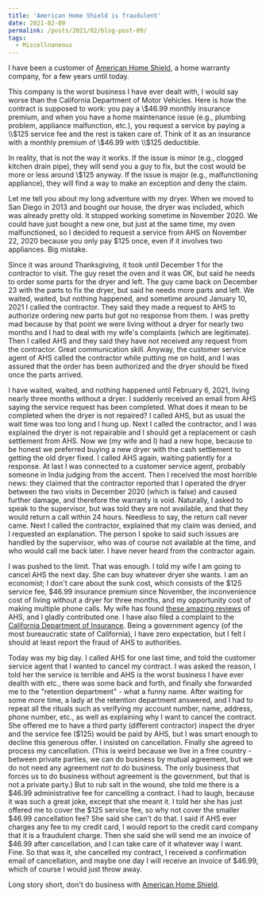 ```yaml
---
title: 'American Home Shield is fraudulent'
date: 2021-02-09
permalink: /posts/2021/02/blog-post-09/
tags:
  - Miscellnaneous
---
```


I have been a customer of [American Home Shield](https://www.ahs.com/), a home warranty company, for a few years until today.

This company is the worst business I have ever dealt with, I would say worse than the California Department of Motor Vehicles. 
Here is how the contract is supposed to work: you pay a \\$46.99 monthly insurance premium, and when you have a home maintenance issue 
(e.g., plumbing problem, appliance malfunction, etc.), you request a service by paying a \\$125 service fee and the rest is taken care of. 
Think of it as an insurance with a monthly premium of \\$46.99 with \\$125 deductible.

In reality, that is not the way it works. If the issue is minor (e.g., clogged kitchen drain pipe), they will send you a guy to fix, but 
the cost would be more or less around \\$125 anyway. If the issue is major (e.g., malfunctioning appliance), they will find a way to make 
an exception and deny the claim.

Let me tell you about my long adventure with my dryer. When we moved to San Diego in 2013 and bought our house, the dryer was included, 
which was already pretty old. It stopped working sometime in November 2020. We could have just bought a new one, but just at the same time, 
my oven malfunctioned, so I decided to request a service from AHS on November 22, 2020 because you only pay \$125 once, 
even if it involves two appliances. Big mistake. 

Since it was around Thanksgiving, it took until December 1 for the contractor to visit. The guy reset the oven and it was OK, but said he 
needs to order some parts for the dryer and left. The guy came back on December 23 with the parts to fix the dryer, but said he needs more 
parts and left. We waited, waited, but nothing happened, and sometime around January 10, 2021 I called the contractor. They said they made a request 
to AHS to authorize ordering new parts but got no response from them. I was pretty mad because by that point we were living without a dryer for 
nearly two months and I had to deal with my wife's complaints (which are legitimate). Then I called AHS and they said they have not received 
any request from the contractor. Great communication skill. Anyway, the customer service agent of AHS called the contractor while putting me 
on hold, and I was assured that the order has been authorized and the dryer should be fixed once the parts arrived.

I have waited, waited, and nothing happened until February 6, 2021, living nearly three months without a dryer. 
I suddenly received an email from AHS saying the service request has been 
completed. What does it mean to be completed when the dryer is not repaired? I called AHS, but as usual the wait time was too long and I hung up. 
Next I called the contractor, and I was explained the dryer is not repairable and I should get a replacement or cash settlement from AHS. 
Now we (my wife and I) had a new hope, because to be honest we preferred buying a new dryer with the cash settlement to getting the old dryer fixed. 
I called AHS again, waiting patiently for a response. At last I was connected to a customer service agent, probably someone in India judging from the 
accent. Then I received the most horrible news: they claimed that the contractor reported that I operated the dryer between the two visits in December 2020 
(which is false) and caused further damage, and therefore the warranty is void. Naturally, I asked to speak to the supervisor, but was told they are not 
available, and that they would return a call within 24 hours. Needless to say, the return call never came. Next I called the contractor, explained that 
my claim was denied, and I requested an explanation. The person I spoke to said such issues are handled by the supervisor, who was of course not available 
at the time, and who would call me back later. I have never heard from the contractor again.

I was pushed to the limit. That was enough. I told my wife I am going to cancel AHS the next day. She can buy whatever dryer she wants. I am an economist; I 
don't care about the sunk cost, which consists of the \$125 service fee, \$46.99 insurance premium since November, the inconvenience cost of living without 
a dryer for three months, and my opportunity cost of making multiple phone calls. 
My wife has found [these amazing reviews](https://www.trustpilot.com/review/ahs.com) of AHS, and I gladly contributed one. I have also 
filed a complaint to the [California Department of Insurance](http://www.insurance.ca.gov/01-consumers/101-help/). Being a government agency (of the 
most bureaucratic state of California), I have zero expectation, but I felt I should at least report the fraud of AHS to authorities.

Today was my big day. I called AHS for one last time, and told the customer service agent that I wanted to cancel my contract. I was asked the reason, I told 
her the service is terrible and AHS is the worst business I have ever dealth with etc., there was some back and forth, and finally she forwarded me to the 
"retention department" - what a funny name. After waiting for some more time, a lady at the retention department answered, and I had to repeat all the rituals 
such as verifying my account number, name, address, phone number, etc., as well as explaining why I want to cancel the contract. She offered me to have a third 
party (different contractor) inspect the dryer and the service fee (\$125) would be paid by AHS, but I was smart enough to decline this generous offer. 
I insisted on cancellation. Finally she agreed to process my cancellation. (This is weird because we live in a free country - between private parties, 
we can do business by mutual agreement, but we do not need any agreement *not to do* business. The only business that forces us to do business without agreement 
is the government, but that is not a private party.) But to rub salt in the wound, she told me there is a \$46.99 administrative fee for cancelling a contract. 
I had to laugh, because it was such a great joke, except that she meant it. I told her she has just offered me to cover the \$125 service fee, so why not cover the 
smaller \$46.99 cancellation fee? She said she can't do that. I said if AHS ever charges any fee to my credit card, 
I would report to the credit card company that it is a fraudulent charge. Then she said she will send me an invoice of \$46.99 after cancellation, 
and I can take care of it whatever way I want. Fine. So that was it, she cancelled 
my contract, I received a confirmation email of cancellation, and maybe one day I will receive an invoice of \$46.99, which of course I would just throw away.

Long story short, don't do business with [American Home Shield](https://www.ahs.com/).
